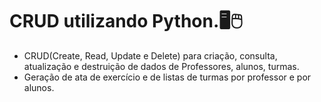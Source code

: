 # CRUD utilizando Python.🖥️🖱️

- CRUD(Create, Read, Update e Delete) para criação, consulta, atualização e destruição de dados de Professores, alunos, turmas.
- Geração de ata de exercício e de listas de turmas por professor e por alunos. 

